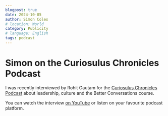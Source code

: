 ```yaml
---
blogpost: true
date: 2024-10-05
author: Simon Coles
# location: World
category: Publicity
# language: English
tags: podcast
---
```


# Simon on the Curiosulus Chronicles Podcast

I was recently interviewed by Rohit Gautam for the [Curiosulus Chronicles Podcast](https://www.youtube.com/@CuriosulusChronicles)
about leadership, culture and the Better Conversations course.

You can watch the interview [on YouTube](https://www.youtube.com/watch?v=MroeL_B4YLw) or listen on 
your favourite podcast platform.
